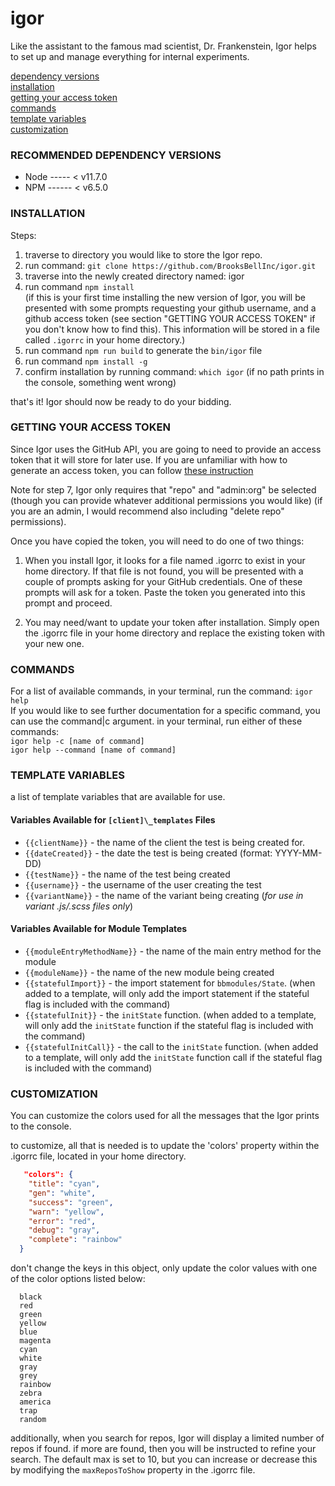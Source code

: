 # igor

Like the assistant to the famous mad scientist, Dr. Frankenstein, Igor helps to set up and manage everything for internal experiments.

[dependency versions](#recommended-dependency-versions)  
[installation](#installation)  
[getting your access token](#getting-your-access-token)  
[commands](#commands)  
[template variables](#template-variables)  
[customization](#customization)  

### RECOMMENDED DEPENDENCY VERSIONS

- Node ----- < v11.7.0
- NPM ------ < v6.5.0

### INSTALLATION

Steps:
1. traverse to directory you would like to store the Igor repo.  
2. run command: `git clone https://github.com/BrooksBellInc/igor.git`  
3. traverse into the newly created directory named: igor  
4. run command `npm install`  
(if this is your first time installing the new version of Igor, you will be presented with some prompts requesting your github username, and a github access token (see section "GETTING YOUR ACCESS TOKEN" if you don't know how to find this). This information will be stored in a file called `.igorrc` in your home directory.)  
5. run command `npm run build` to generate the `bin/igor` file
6. run command `npm install -g`
7. confirm installation by running command: `which igor` (if no path prints in the console, something went wrong)

that's it! Igor should now be ready to do your bidding.

### GETTING YOUR ACCESS TOKEN

Since Igor uses the GitHub API, you are going to need to provide an access token that it will store for later use. If you are unfamiliar with how to generate an access token, you can follow [these instruction](https://help.github.com/articles/creating-a-personal-access-token-for-the-command-line/)

Note for step 7, Igor only requires that "repo" and "admin:org" be selected (though you can provide whatever additional permissions you would like) (if you are an admin, I would recommend also including "delete repo" permissions).

Once you have copied the token, you will need to do one of two things:

1. When you install Igor, it looks for a file named .igorrc to exist in your home directory. If that file is not found, you will be presented with a couple of prompts asking for your GitHub credentials. One of these prompts will ask for a token. Paste the token you generated into this prompt and proceed.

2. You may need/want to update your token after installation. Simply open the .igorrc file in your home directory and replace the existing token with your new one.

### COMMANDS

For a list of available commands, in your terminal, run the command: `igor help`  
If you would like to see further documentation for a specific command, you can use the command|c argument. in your terminal, run either of these commands:   
`igor help -c [name of command]`  
`igor help --command [name of command]`  

### TEMPLATE VARIABLES
a list of template variables that are available for use.

#### Variables Available for `[client]\_templates` Files

- `{{clientName}}` - the name of the client the test is being created for.  
- `{{dateCreated}}` - the date the test is being created (format: YYYY-MM-DD)  
- `{{testName}}` - the name of the test being created  
- `{{username}}` - the username of the user creating the test  
- `{{variantName}}` - the name of the variant being creating (*for use in variant .js/.scss files only*)

#### Variables Available for Module Templates

- `{{moduleEntryMethodName}}` - the name of the main entry method for the module  
- `{{moduleName}}` - the name of the new module being created  
- `{{statefulImport}}` - the import statement for `bbmodules/State`. (when added to a template, will only add the import statement if the stateful flag is included with the command)  
- `{{statefulInit}}` - the `initState` function. (when added to a template, will only add the `initState` function if the stateful flag is included with the command)  
- `{{statefulInitCall}}` - the call to the `initState` function. (when added to a template, will only add the `initState` function call if the stateful flag is included with the command)  

### CUSTOMIZATION

You can customize the colors used for all the messages that the Igor prints to the console.

to customize, all that is needed is to update the 'colors' property within the .igorrc file, located in your home directory.

```json
   "colors": {
    "title": "cyan",
    "gen": "white",
    "success": "green",
    "warn": "yellow",
    "error": "red",
    "debug": "gray",
    "complete": "rainbow"
  }
```

don't change the keys in this object, only update the color values with one of the color options listed below:

```text/plain
  black  
  red  
  green  
  yellow  
  blue  
  magenta  
  cyan  
  white  
  gray  
  grey  
  rainbow  
  zebra  
  america  
  trap  
  random  
```

additionally, when you search for repos, Igor will display a limited number of repos if found. if more are found, then you will be instructed to refine your search. The default max is set to 10, but you can increase or decrease this by modifying the `maxReposToShow` property in the .igorrc file.

